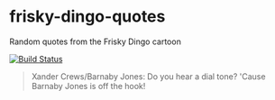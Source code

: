 # frisky-dingo-quotes
Random quotes from the Frisky Dingo cartoon

[![Build Status](https://api.travis-ci.org/thegreenrobot/frisky-dingo-quotes.svg?branch=master)](https://api.travis-ci.org/thegreenrobot/frisky-dingo-quotes.svg?branch=master)

> Xander Crews/Barnaby Jones: Do you hear a dial tone? 'Cause Barnaby Jones is off the hook!
